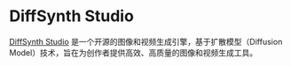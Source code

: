 # DiffSynth Studio

[DiffSynth Studio](https://github.com/modelscope/diffsynth-studio) 是一个开源的图像和视频生成引擎，基于扩散模型（Diffusion Model）技术，旨在为创作者提供高效、高质量的图像和视频生成工具。